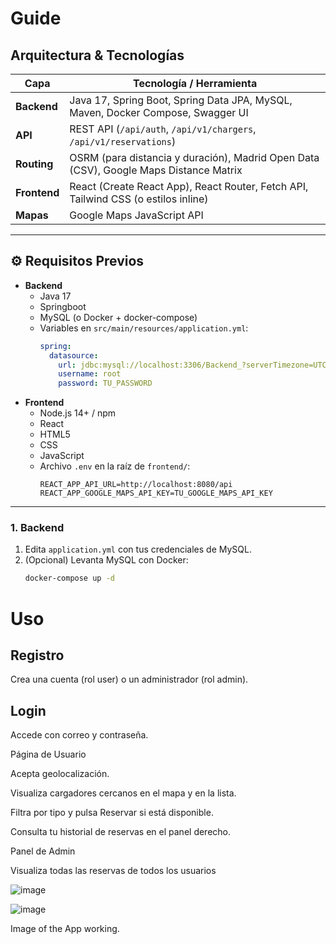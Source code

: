 # Guide


## Arquitectura & Tecnologías

| Capa        | Tecnología / Herramienta                        |
|-------------|-------------------------------------------------|
| **Backend** | Java 17, Spring Boot, Spring Data JPA, MySQL, Maven, Docker Compose, Swagger UI |
| **API**     | REST API (`/api/auth`, `/api/v1/chargers`, `/api/v1/reservations`) |
| **Routing** | OSRM (para distancia y duración), Madrid Open Data (CSV), Google Maps Distance Matrix |
| **Frontend**| React (Create React App), React Router, Fetch API, Tailwind CSS (o estilos inline) |
| **Mapas**   | Google Maps JavaScript API                      |

---

## ⚙️ Requisitos Previos

- **Backend**  
  - Java 17  
  - Springboot  
  - MySQL (o Docker + docker-compose)  
  - Variables en `src/main/resources/application.yml`:  
    ```yaml
    spring:
      datasource:
        url: jdbc:mysql://localhost:3306/Backend_?serverTimezone=UTC
        username: root
        password: TU_PASSWORD
    ```
- **Frontend**
  - Node.js 14+ / npm
  - React
  - HTML5
  - CSS
  - JavaScript 
  - Archivo `.env` en la raíz de `frontend/`:
    ```env
    REACT_APP_API_URL=http://localhost:8080/api
    REACT_APP_GOOGLE_MAPS_API_KEY=TU_GOOGLE_MAPS_API_KEY
    ```

---


### 1. Backend

1. Edita `application.yml` con tus credenciales de MySQL.  
2. (Opcional) Levanta MySQL con Docker:
   ```bash
   docker-compose up -d


# Uso


## Registro

Crea una cuenta (rol user) o un administrador (rol admin).

## Login

Accede con correo y contraseña.

Página de Usuario

Acepta geolocalización.

Visualiza cargadores cercanos en el mapa y en la lista.

Filtra por tipo y pulsa Reservar si está disponible.

Consulta tu historial de reservas en el panel derecho.

Panel de Admin

Visualiza todas las reservas de todos los usuarios


![image](https://github.com/user-attachments/assets/72e2893d-80cb-4b12-9600-6891e7e074ef)


![image](https://github.com/user-attachments/assets/bbc1da7f-34c5-4b18-b07b-36aab2c076c5)

Image of the App working.
